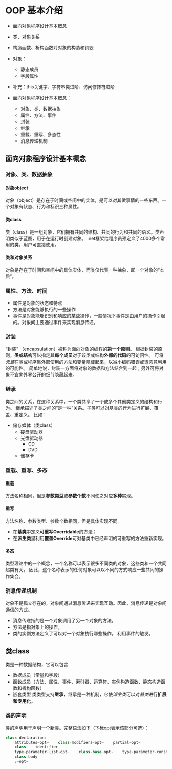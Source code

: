 # OOP 基本介绍
- 面向对象程序设计基本概念
- 类、对象关系
- 构造函数、析构函数对对象的构造和销毁
- 对象：
    - 静态成员
    - 字段属性
- 补充：this关键字、字符串类进阶、访问修饰符进阶

- 面向对象程序设计基本概念：
    - 对象、类、数据抽象
    - 属性、方法、事件
    - 封装
    - 继承
    - 重载、重写、多态性
    - 消息传递机制

## 面向对象程序设计基本概念
### 对象、类、数据抽象
#### 对象object
对象（object）是存在于时间或空间中的实体，是可以对其做事情的一些东西。一个对象有状态、行为和标识三种属性。
#### 类class
类（class）是一组对象，它们拥有共同的结构、共同的行为和共同的语义。类声明类似于蓝图，用于在运行时创建对象。
.net框架给程序员预定义了4000多个常用的类，用户可直接使用。
#### 类和对象关系 
对象是存在于时间和空间中的具体实体，而类仅代表一种抽象，即一个对象的“本质”。

### 属性、方法、时间
- 属性是对象的状态和特点
- 方法是对象能够执行的一些操作
- 事件是对象能够识别和响应的某些操作，一般情况下事件是由用户的操作引起的。对象间主要通过事件来实现消息传递。

### 封装
“封装” （encapsulation）被称为面向对象的编程的**第一个原则**。
根据封装的原则，**类或结构**可以指定其**每个成员**对于该类或结构**外部的代码**的可访问性。
可将*无意*在类或程序集外部使用的方法和变量隐藏起来，以减小编码错误或遭恶意利用的可能性。
简单地说，封装一方面将对象的数据和方法结合到一起；另外可将对象不宜向外界公开的细节隐藏起来。

### 继承
类之间的关系，在这种关系中，一个类共享了一个或多个其他类定义的结构和行为。
继承描述了类之间的“是一种”关系。子类可以对基类的行为进行扩展、覆盖、重定义。
    比如：
- 储存媒体（类class）
    - 硬盘驱动器
    - 光盘驱动器
        - CD
        - DVD
    - 储存卡

### 重载、重写、多态
#### 重载
方法名称相同，但是**参数类型**或**参数个数**不同使之对应**多种**实现。
#### 重写
方法名称、参数类型、参数个数相同，但是具体实现不同.
- 在**基类**中定义**可重写Overridable**的方法；
- 在**派生类**里利用**覆盖Override**可对基类中已经声明的可重写的方法重新实现。
#### 多态
类型理论中的一个概念，一个名称可以表示很多不同类的对象，这些类和一个共同超类有关。
因此，这个名称表示的任何对象可以以不同的方式响应一些共同的操作集合。


### 消息传递机制
对象不是孤立存在的，对象间通过消息传递来实现互动。因此，消息传递是对象间通信的方式。
- 消息传递指的是一个对象调用了另一个对象的方法。
- 方法是指对象上的操作。
- 类的实例方法定义了可以对一个对象执行哪些操作。
利用事件的触发。

## 类class
类是一种数据结构，它可以包含
- 数据成员（常量和字段）
- 函数成员（方法、属性、事件、索引器、运算符、实例构造函数、静态构造函数和析构函数）
- 嵌套类型
类类型支持**继承**，继承是一种机制，它使*派生类*可以对*基类*进行**扩展和专用化**。

### 类的声明
类的声明用于声明一个新类。完整语法如下（下标opt表示该部分可选）：
```cs
class-declaration: 
    attributes~opt~    class-modifiers~opt~    partial~opt~
    class    identifier
    type-parameter-list~opt~    class-base~opt~    type-parameter-constraints-clauses~opt~
    class-body 
    ;~opt~ 
```











